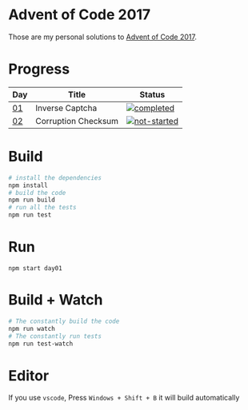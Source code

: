 # Advent of Code 2017

Those are my personal solutions to [Advent of Code 2017](http://adventofcode.com/2017).

# Progress

Day | Title | Status
----|-------|------
[01][day01-url] | Inverse Captcha | [![completed]](/src/day01/)
[02][day02-url] | Corruption Checksum | [![not-started]](/src/day02/)

# Build

```bash
# install the dependencies
npm install
# build the code
npm run build
# run all the tests
npm run test
```

# Run

```
npm start day01
```

# Build + Watch

```bash
# The constantly build the code
npm run watch
# The constantly run tests
npm run test-watch
```

# Editor

If you use `vscode`, Press `Windows + Shift + B` it will build automatically

<!-- Badges -->
[completed]: https://img.shields.io/badge/Completed-%E2%9C%94-green.svg?style=flat-square
[not-started]: https://img.shields.io/badge/Not%20started-%E2%9C%98-lightgrey.svg?style=flat-square
<!-- Challenges -->
[day01-url]: https://adventofcode.com/2017/day/1
[day02-url]: https://adventofcode.com/2017/day/2
